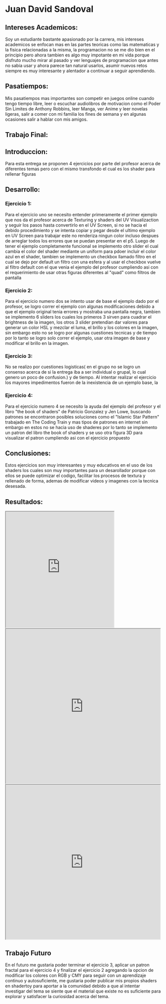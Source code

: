 # Juan David Sandoval

## Intereses Academicos:

Soy un estudiante bastante apasionado por la carrera, mis intereses academicos se enfocan mas en las partes teoricas como las matematicas y la fisica relacionadas a la misma, la programacion no se me dio bien en el principio pero ahora tambien es algo muy impotante en mi vida porque disfruto mucho mirar al pasado y ver lenguajes de programacion que antes no sabia usar y ahora parece tan natural usarlos, asumir nuevos retos siempre es muy interesante y alentador a continuar a seguir aprendiendo.

## Pasatiempos:

Mis pasatiempos mas importantes son competir en juegos online cuando tengo tiempo libre, leer o escuchar audiolibros de motivacion como el Poder Sin Limites de Anthony Robbins, leer Manga, ver Anime y leer novelas ligeras, salir a comer con mi familia los fines de semana y en algunas ocasiones salir a hablar con mis amigos.


## Trabajo Final:
## Introduccion:

Para esta entrega se proponen 4 ejercicios por parte del profesor acerca de diferentes temas pero con el mismo transfondo el cual es los shader para rellenar figuras
## Desarrollo:

### Ejercicio 1:
Para el ejercicio uno se necesito entender primeramente el primer ejemplo que nos da el profesor acerca de Texturing y shaders del UV Visualizaction y seguir los pasos hasta convertirlo en  el UV Screen, si no se hacia el debido procedimiento y se intenta copiar y pegar desde el ultimo ejemplo en UV Screen para trabajar este no renderiza ningun color incluso despues de arreglar todos los errores que se puedan presentar en el p5.
Luego de tener el ejemplo completamente funcional se implemento otro slider el cual cambia el color del shader mediante un uniform para pdoer incluir el color azul en el shader, tambien se implemento un checkbox llamado filtro en el cual se dejo por default un filtro con una esfera y al usar el checkbox vuelve al filtro default con el que venia el ejemplo del profesor cumpliendo asi con el requerimiento de usar otras figuras diferentes al "quad" como filtros de pantalla

### Ejercicio 2:
Para el ejercicio numero dos se intento usar de base el ejemplo dado por el profesor, se logro correr el ejemplo con algunas modificaciones  debido a que el ejemplo original tenia errores y mostraba una pantalla negra, tambien se implemento 6 sliders los cuales los primeros 3 sirven para cuadrar el brightness de la imagen, los otros 3 slider pretendian dar valores para generar un color HSL y mezclar el luma, el brillo y los colores en la imagen, sin embargo esto no se logro por algunas cuestiones tecnicas y de tiempo por lo tanto se logro solo correr el ejemplo, usar otra imagen de base y modificar el brillo en la imagen.

### Ejercicio 3:
No se realizo por cuestiones logisticas( en el grupo no se logro un consenso acerca de si la entrega iba a ser individual o grupal, lo cual genero un poco de confusion.) y de tiempo.
Al intentar realizar el ejercicio los mayores impedimentos fueron de la inexistencia de un ejemplo base, la 

### Ejercicio 4:
Para el ejercicio numero 4 se necesito la ayuda del ejemplo del profesor y el libro "the book of shaders" de Patricio Gonzalez y Jen Lowe, buscando patrones se encontraron posibles soluciones como el "Islamic Star Pattern" trabajado en The Coding Train y mas tipos de patrones en internet sin embargo en estos no se hacia uso de shaderes por lo tanto se implemento un patron del libro the book of shaders y se uso otra figura 3D para visualizar el patron cumpliendo asi con el ejercicio propuesto
## Conclusiones:
Estos ejercicios son muy interesantes y muy educativos en el uso de los shaders los cuales son muy importantes para un desarollador porque con ellos se puede optimizar el codigo, facilitar los procesos de textura y rellenado de forma, ademas de modificar videos y imagenes con la tecnica desesada.


##  Resultados:


<iframe src="https://editor.p5js.org/judsandovalca/full/WDFBISDxG"width="350"height="375"></iframe>
<iframe src="https://editor.p5js.org/judsandovalca/full/TF3LfDjYl"width="500" height="500"></iframe>
<iframe src="https://editor.p5js.org/judsandovalca/full/xSZOoXbdc"width="500" height="500"></iframe>

## Trabajo Futuro
En el futuro me gustaria poder terminar el ejercicio 3, aplicar un patron fractal para el ejercicio 4 y finalizar el ejercicio 2 agregando la opcion de modificar los colores con RGB y CMY para seguir con un aprendizaje continuo y autosuficiente, me gustaria poder publicar mis propios shaders en shadertoy para aportar a la comunidad debido a que al intentar investigar del tema se siente que el material que existe no es suficiente para explorar y satisfacer la curiosidad acerca del tema.


